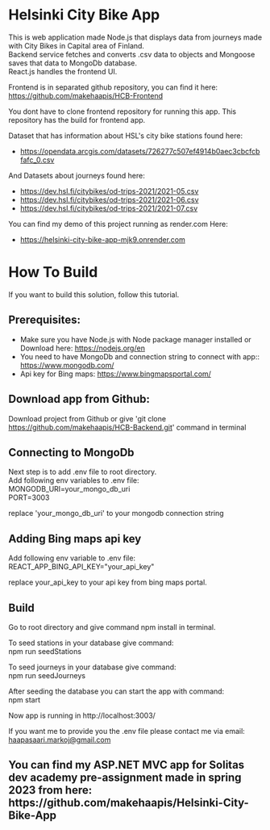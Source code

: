 <h1>Helsinki City Bike App</h1>

This is web application made Node.js that displays data from journeys made with City Bikes in Capital area of Finland.  
Backend service fetches and converts .csv data to objects and Mongoose saves that data to MongoDb database.  
React.js handles the frontend UI.

Frontend is in separated github repository, you can find it here: https://github.com/makehaapis/HCB-Frontend

You dont have to clone frontend repository for running this app. This repository has the build for frontend app.

Dataset that has information about HSL's city bike stations found here:   
+ https://opendata.arcgis.com/datasets/726277c507ef4914b0aec3cbcfcbfafc_0.csv  

And Datasets about journeys found here:  
+ https://dev.hsl.fi/citybikes/od-trips-2021/2021-05.csv  
+ https://dev.hsl.fi/citybikes/od-trips-2021/2021-06.csv  
+ https://dev.hsl.fi/citybikes/od-trips-2021/2021-07.csv  

You can find my demo of this project running as render.com Here:  
+ https://helsinki-city-bike-app-mjk9.onrender.com

<h1>How To Build</h1>  

If you want to build this solution, follow this tutorial.  

<h2>Prerequisites:</h2>  

+ Make sure you have Node.js with Node package manager installed or Download here: https://nodejs.org/en  
+ You need to have MongoDb and connection string to connect with app:: https://www.mongodb.com/  
+ Api key for Bing maps: https://www.bingmapsportal.com/  

<h2>Download app from Github:</h2>  

Download project from Github or give 'git clone https://github.com/makehaapis/HCB-Backend.git' command in terminal  

<h2>Connecting to MongoDb</h2>  
  
Next step is to add .env file to root directory.  
Add following env variables to .env file:  
MONGODB_URI=your_mongo_db_uri  
PORT=3003  

replace 'your_mongo_db_uri' to your mongodb connection string  

<h2>Adding Bing maps api key</h2>  

Add following env variable to .env file:  
REACT_APP_BING_API_KEY="your_api_key"  
  
replace your_api_key to your api key from bing maps portal.  
  
<h2>Build</h2>  

Go to root directory and give command npm install in terminal.    

To seed stations in your database give command:  
npm run seedStations  

To seed journeys in your database give command:  
npm run seedJourneys  

After seeding the database you can start the app with command:   
npm start  

Now app is running in http://localhost:3003/  

If you want me to provide you the .env file please contact me via email: haapasaari.markoj@gmail.com  

<h2>You can find my ASP.NET MVC app for Solitas dev academy pre-assignment made in spring 2023 from here: https://github.com/makehaapis/Helsinki-City-Bike-App<h2>
